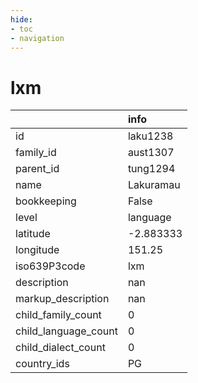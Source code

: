 ```yaml
---
hide:
- toc
- navigation
---
```

# lxm
|                      | info      |
|:---------------------|:----------|
| id                   | laku1238  |
| family_id            | aust1307  |
| parent_id            | tung1294  |
| name                 | Lakuramau |
| bookkeeping          | False     |
| level                | language  |
| latitude             | -2.883333 |
| longitude            | 151.25    |
| iso639P3code         | lxm       |
| description          | nan       |
| markup_description   | nan       |
| child_family_count   | 0         |
| child_language_count | 0         |
| child_dialect_count  | 0         |
| country_ids          | PG        |